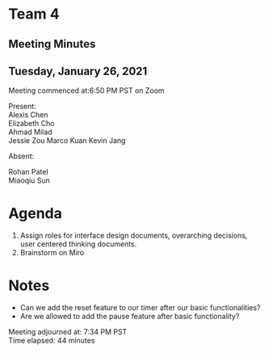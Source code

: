 # Team 4
## Meeting Minutes
## Tuesday, January 26, 2021

Meeting commenced at:6:50 PM PST on Zoom

Present:  
Alexis Chen  
Elizabeth Cho  
Ahmad Milad  
Jessie Zou
Marco Kuan
Kevin Jang

Absent:

Rohan Patel  
Miaoqiu Sun 


# Agenda
1. Assign roles for interface design documents, overarching decisions, user centered thinking documents.
2. Brainstorm on Miro

# Notes
- Can we add the reset feature to our timer after our basic functionalities?
- Are we allowed to add the pause feature after basic functionality?

Meeting adjourned at: 7:34 PM PST  
Time elapsed: 44 minutes
